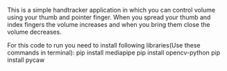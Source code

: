 This is a simple handtracker application in which you can control volume using your thumb and pointer finger.
When you spread your thumb and index fingers the volume increases and when you bring them close the volume decreases.

For this code to run you need to install following libraries(Use these commands in terminal):
pip install mediapipe
pip install opencv-python
pip install pycaw

